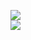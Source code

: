[![](https://img.shields.io/badge/Made%20With-Github%20Spray-lightgrey.svg?style=for-the-badge&logo=github)](https://github.com/Annihil/github-spray#9714)  
[![](https://i.imgur.com/2DrTn0Z.gif)](https://github.com/Annihil/github-spray)